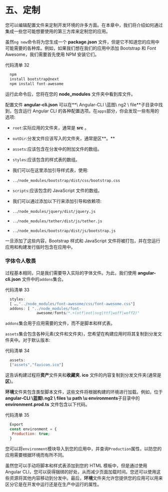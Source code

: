 # 五、定制

您可以编辑配置文件来定制开发环境的许多方面。在本章中，我们将介绍如何通过集成一些您可能想要使用的第三方库来定制您的应用。

虽然`ng new`命令将为您生成一个 **package.json** 文件，但是它不知道您的应用中可能需要的各种库。例如，如果我们想在我们的应用中添加 Bootstrap 和 Font Awesome，我们需要首先使用 NPM 安装它们。

代码清单 32

```js
  npm
  install bootstrap@next
  npm install font-awesome

```

运行此命令后，您将在您的 **node_modules** 文件夹中看到库文件。

配置文件 **angular-cli.json** 可以在**\ Angular-CLI \蓝图\ ng2 \ file**子目录中找到，包含运行 Angular CLI 的各种配置选项。在`apps`部分，你会发现一些有用的选项:

*   `root`:实际应用的文件夹，通常是 **src** 。
*   `outDir`:分发文件应该写入的文件夹，通常是区**。**
*   `assets`:应该包含在分发中的附加文件的数组。
*   `styles`:应该包含的样式表的数组。

*   我们可以在这里添加引导样式表，使用:

*   `../node_modules/bootstrap/dist/css/bootstrap.css`

*   `scripts`:应该包含的 JavaScript 文件的数组。

*   我们可以通过添加以下行来添加引导和依赖项:

*   `../node_modules/jquery/dist/jquery.js`
*   `../node_modules/tether/dist/js/tether.js`
*   `../node_modules/bootstrap/dist/js/bootstrap.js`

一旦添加了这些内容，Bootstrap 样式和 JavaScript 文件将被打包，并在您运行应用和构建发行版时包含在应用中。

### 字体令人敬畏

过程基本相同，只是我们需要导入实际的字体文件。为此，我们使用 **angular-cli.json** 文件中的`addons`集合。

代码清单 33

```js
  styles:
  [ …,"../node_modules/font-awesome/css/font-awesome.css"]
  addons: [ "../node_modules/font-
              awesome/fonts/*.+(otf|eot|svg|ttf|woff|woff2)"

```

`addons`集合用于应用需要的文件，而不是脚本和样式表。

`assets`集合包含各种元素(文件和文件夹)，您希望在构建应用时将其复制到分发文件夹中。对于默认版本:

代码清单 34

```js
  assets:
  ["assets","favicon.ico"]

```

这告诉构建过程将**资产**文件夹和**收藏夹. ico** 文件的内容复制到分发文件夹(通常是**区**)。

**环境**文件夹包含类型脚本文件，这些文件将根据构建的环境进行加载。例如，位于**angular-CLI \蓝图\ ng2 \ files \u path \u environments**子目录中的 **environment.prod.ts** 文件包含以下代码。

代码清单 35

```js
  Export
  const environment = {
   Production: true;
  }

```

您可以将`environment`模块导入到您的应用中，并查询`Production`属性，以防您的应用需要根据环境而有所不同。

虽然您可以手动将脚本和样式表添加到您的 HTML 模板中，但是通过使用 Angular CLI，您可以获得捆绑的好处，从而减少页面加载时间。您还可以使用这些资源将其他内容移动到分发中。最后，**环境**文件夹允许您提供您的应用可以用来区分它是在开发中运行还是在生产中运行的属性。